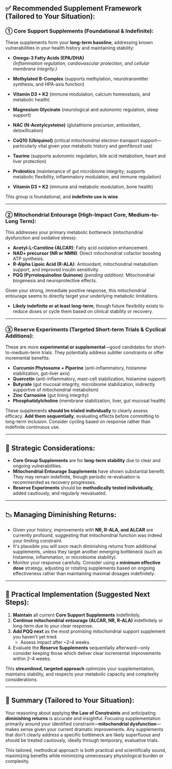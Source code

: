 ## ✅ **Recommended Supplement Framework (Tailored to Your Situation):**

### ① **Core Support Supplements (Foundational & Indefinite):**

These supplements form your **long-term baseline**, addressing known vulnerabilities in your health history and maintaining stability:

- **Omega-3 Fatty Acids (EPA/DHA)**  
  *(Inflammation regulation, cardiovascular protection, and cellular membrane integrity.)*

- **Methylated B-Complex** (supports methylation, neurotransmitter synthesis, and HPA-axis function)

- **Vitamin D3 + K2** (immune modulation, calcium homeostasis, and metabolic health)

- **Magnesium Glycinate** (neurological and autonomic regulation, sleep support)

- **NAC (N-Acetylcysteine)** (glutathione precursor, antioxidant, detoxification)

- **CoQ10 (Ubiquinol)** (critical mitochondrial electron transport support—particularly vital given your metabolic history and gemfibrozil use)

- **Taurine** (supports autonomic regulation, bile acid metabolism, heart and liver protection)

- **Probiotics** (maintenance of gut microbiome integrity; supports metabolic flexibility, inflammatory modulation, and immune regulation)

- **Vitamin D3 + K2** (immune and metabolic modulation, bone health)

This group is foundational, and **indefinite use is wise**.

---

### ② **Mitochondrial Entourage (High-Impact Core, Medium-to-Long Term):**

This addresses your primary metabolic bottleneck (mitochondrial dysfunction and oxidative stress):

- **Acetyl-L-Carnitine (ALCAR)**: Fatty acid oxidation enhancement.
- **NAD+ precursor (NR or NMN)**: Direct mitochondrial cofactor boosting ATP synthesis.
- **R-Alpha Lipoic Acid (R-ALA)**: Antioxidant, mitochondrial metabolism support, and improved insulin sensitivity.
- **PQQ (Pyrroloquinoline Quinone)** *(pending addition)*: Mitochondrial biogenesis and neuroprotective effects.

Given your strong, immediate positive response, this mitochondrial entourage seems to directly target your underlying metabolic limitations.

- **Likely indefinite or at least long-term**, though future flexibility exists to reduce doses or cycle them based on clinical stability or recovery.

---

### ③ **Reserve Experiments (Targeted Short-term Trials & Cyclical Additions):**
These are more **experimental or supplemental**—good candidates for short-to-medium-term trials. They potentially address subtler constraints or offer incremental benefits:

- **Curcumin Phytosome + Piperine** (anti-inflammatory, histamine stabilization, gut-liver axis)
- **Quercetin** (anti-inflammatory, mast-cell stabilization, histamine support)
- **Butyrate** (gut mucosal integrity, microbiome stabilization, indirectly supportive of mitochondrial metabolism)
- **Zinc Carnosine** (gut lining integrity)
- **Phosphatidylcholine** (membrane stabilization, liver, gut mucosal health)

These supplements **should be trialed individually** to clearly assess efficacy. **Add them sequentially**, evaluating effects before committing to long-term inclusion. Consider cycling based on response rather than indefinite continuous use.

---

## 🔄 **Strategic Considerations:**

- **Core Group Supplements** are for **long-term stability** due to clear and ongoing vulnerabilities.
- **Mitochondrial Entourage Supplements** have shown substantial benefit. They may remain indefinite, though periodic re-evaluation is recommended as recovery progresses.
- **Reserve Experiments** should be **methodically tested individually**, added cautiously, and regularly reevaluated.

---

## 📉 **Managing Diminishing Returns:**

- Given your history, improvements with **NR, R-ALA, and ALCAR** are currently profound, suggesting that mitochondrial function was indeed your limiting constraint.
- It's plausible you will soon reach diminishing returns from additional supplements, unless they target another emerging bottleneck (such as histamine, inflammation, or microbiome stability).
- Monitor your response carefully. Consider using a **minimum effective dose** strategy, adjusting or rotating supplements based on ongoing effectiveness rather than maintaining maximal dosages indefinitely.

---

## 📅 **Practical Implementation (Suggested Next Steps):**

1. **Maintain** all current **Core Support Supplements** indefinitely.
2. **Continue mitochondrial entourage (ALCAR, NR, R-ALA)** indefinitely or long-term due to your clear response.
3. **Add PQQ next** as the most promising mitochondrial support supplement you haven't yet tried.  
   - Assess impact after ~2–4 weeks.
4. Evaluate the **Reserve Supplements** sequentially afterward—only consider keeping those which deliver clear incremental improvements within 2–4 weeks.

This **streamlined, targeted approach** optimizes your supplementation, maintains stability, and respects your metabolic capacity and complexity considerations.

---

## 🚩 **Summary (Tailored to Your Situation):**

Your reasoning about applying **the Law of Constraints** and anticipating **diminishing returns** is accurate and insightful. Focusing supplementation primarily around your identified constraint—**mitochondrial dysfunction**—makes sense given your current dramatic improvements. Any supplements that don’t clearly address a specific bottleneck are likely superfluous and should be treated cautiously, ideally through temporary, evaluative trials.

This tailored, methodical approach is both practical and scientifically sound, maximizing benefits while minimizing unnecessary physiological burden or complexity.
